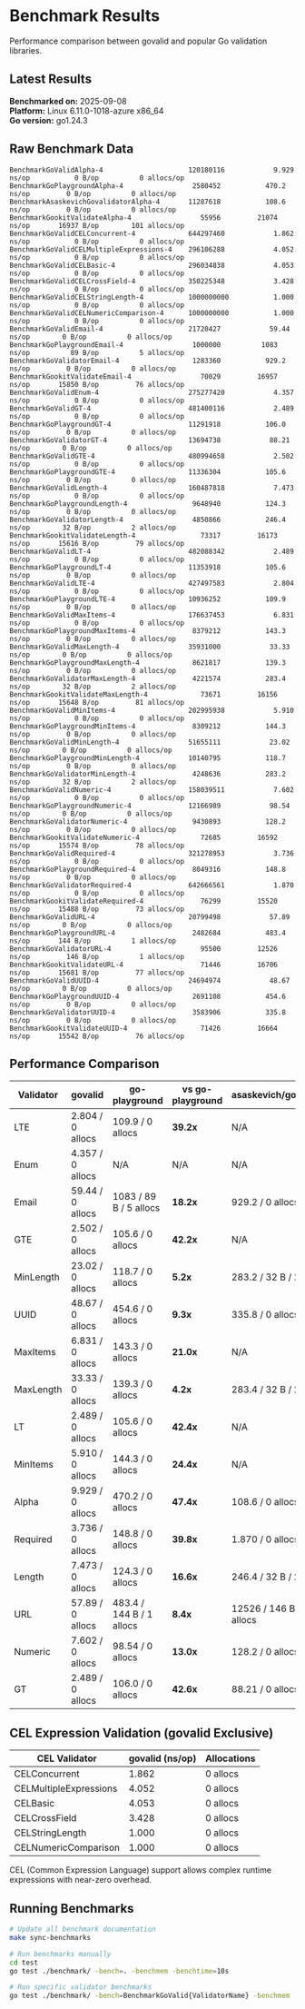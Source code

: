 # Benchmark Results

Performance comparison between govalid and popular Go validation libraries.

## Latest Results

**Benchmarked on:** 2025-09-08  
**Platform:** Linux 6.11.0-1018-azure x86_64  
**Go version:** go1.24.3

## Raw Benchmark Data

```
BenchmarkGoValidAlpha-4                    	120180116	         9.929 ns/op	       0 B/op	       0 allocs/op
BenchmarkGoPlaygroundAlpha-4               	 2580452	       470.2 ns/op	       0 B/op	       0 allocs/op
BenchmarkAsaskevichGovalidatorAlpha-4      	11287618	       108.6 ns/op	       0 B/op	       0 allocs/op
BenchmarkGookitValidateAlpha-4             	   55956	     21074 ns/op	   16937 B/op	     101 allocs/op
BenchmarkGoValidCELConcurrent-4            	644297460	         1.862 ns/op	       0 B/op	       0 allocs/op
BenchmarkGoValidCELMultipleExpressions-4   	296106288	         4.052 ns/op	       0 B/op	       0 allocs/op
BenchmarkGoValidCELBasic-4                 	296034838	         4.053 ns/op	       0 B/op	       0 allocs/op
BenchmarkGoValidCELCrossField-4            	350225348	         3.428 ns/op	       0 B/op	       0 allocs/op
BenchmarkGoValidCELStringLength-4          	1000000000	         1.000 ns/op	       0 B/op	       0 allocs/op
BenchmarkGoValidCELNumericComparison-4     	1000000000	         1.000 ns/op	       0 B/op	       0 allocs/op
BenchmarkGoValidEmail-4                    	21720427	        59.44 ns/op	       0 B/op	       0 allocs/op
BenchmarkGoPlaygroundEmail-4               	 1000000	      1083 ns/op	      89 B/op	       5 allocs/op
BenchmarkGoValidatorEmail-4                	 1283360	       929.2 ns/op	       0 B/op	       0 allocs/op
BenchmarkGookitValidateEmail-4             	   70029	     16957 ns/op	   15850 B/op	      76 allocs/op
BenchmarkGoValidEnum-4                     	275277420	         4.357 ns/op	       0 B/op	       0 allocs/op
BenchmarkGoValidGT-4                       	481400116	         2.489 ns/op	       0 B/op	       0 allocs/op
BenchmarkGoPlaygroundGT-4                  	11291918	       106.0 ns/op	       0 B/op	       0 allocs/op
BenchmarkGoValidatorGT-4                   	13694738	        88.21 ns/op	       0 B/op	       0 allocs/op
BenchmarkGoValidGTE-4                      	480994658	         2.502 ns/op	       0 B/op	       0 allocs/op
BenchmarkGoPlaygroundGTE-4                 	11336304	       105.6 ns/op	       0 B/op	       0 allocs/op
BenchmarkGoValidLength-4                   	160487818	         7.473 ns/op	       0 B/op	       0 allocs/op
BenchmarkGoPlaygroundLength-4              	 9648940	       124.3 ns/op	       0 B/op	       0 allocs/op
BenchmarkGoValidatorLength-4               	 4850866	       246.4 ns/op	      32 B/op	       2 allocs/op
BenchmarkGookitValidateLength-4            	   73317	     16173 ns/op	   15616 B/op	      79 allocs/op
BenchmarkGoValidLT-4                       	482088342	         2.489 ns/op	       0 B/op	       0 allocs/op
BenchmarkGoPlaygroundLT-4                  	11353918	       105.6 ns/op	       0 B/op	       0 allocs/op
BenchmarkGoValidLTE-4                      	427497583	         2.804 ns/op	       0 B/op	       0 allocs/op
BenchmarkGoPlaygroundLTE-4                 	10936252	       109.9 ns/op	       0 B/op	       0 allocs/op
BenchmarkGoValidMaxItems-4                 	176637453	         6.831 ns/op	       0 B/op	       0 allocs/op
BenchmarkGoPlaygroundMaxItems-4            	 8379212	       143.3 ns/op	       0 B/op	       0 allocs/op
BenchmarkGoValidMaxLength-4                	35931000	        33.33 ns/op	       0 B/op	       0 allocs/op
BenchmarkGoPlaygroundMaxLength-4           	 8621817	       139.3 ns/op	       0 B/op	       0 allocs/op
BenchmarkGoValidatorMaxLength-4            	 4221574	       283.4 ns/op	      32 B/op	       2 allocs/op
BenchmarkGookitValidateMaxLength-4         	   73671	     16156 ns/op	   15648 B/op	      81 allocs/op
BenchmarkGoValidMinItems-4                 	202995938	         5.910 ns/op	       0 B/op	       0 allocs/op
BenchmarkGoPlaygroundMinItems-4            	 8309212	       144.3 ns/op	       0 B/op	       0 allocs/op
BenchmarkGoValidMinLength-4                	51655111	        23.02 ns/op	       0 B/op	       0 allocs/op
BenchmarkGoPlaygroundMinLength-4           	10140795	       118.7 ns/op	       0 B/op	       0 allocs/op
BenchmarkGoValidatorMinLength-4            	 4248636	       283.2 ns/op	      32 B/op	       2 allocs/op
BenchmarkGoValidNumeric-4                  	158039511	         7.602 ns/op	       0 B/op	       0 allocs/op
BenchmarkGoPlaygroundNumeric-4             	12166989	        98.54 ns/op	       0 B/op	       0 allocs/op
BenchmarkGoValidatorNumeric-4              	 9430893	       128.2 ns/op	       0 B/op	       0 allocs/op
BenchmarkGookitValidateNumeric-4           	   72685	     16592 ns/op	   15574 B/op	      78 allocs/op
BenchmarkGoValidRequired-4                 	321278953	         3.736 ns/op	       0 B/op	       0 allocs/op
BenchmarkGoPlaygroundRequired-4            	 8049316	       148.8 ns/op	       0 B/op	       0 allocs/op
BenchmarkGoValidatorRequired-4             	642666561	         1.870 ns/op	       0 B/op	       0 allocs/op
BenchmarkGookitValidateRequired-4          	   76299	     15520 ns/op	   15488 B/op	      73 allocs/op
BenchmarkGoValidURL-4                      	20799498	        57.89 ns/op	       0 B/op	       0 allocs/op
BenchmarkGoPlaygroundURL-4                 	 2482684	       483.4 ns/op	     144 B/op	       1 allocs/op
BenchmarkGoValidatorURL-4                  	   95500	     12526 ns/op	     146 B/op	       1 allocs/op
BenchmarkGookitValidateURL-4               	   71446	     16706 ns/op	   15681 B/op	      77 allocs/op
BenchmarkGoValidUUID-4                     	24694974	        48.67 ns/op	       0 B/op	       0 allocs/op
BenchmarkGoPlaygroundUUID-4                	 2691108	       454.6 ns/op	       0 B/op	       0 allocs/op
BenchmarkGoValidatorUUID-4                 	 3583906	       335.8 ns/op	       0 B/op	       0 allocs/op
BenchmarkGookitValidateUUID-4              	   71426	     16664 ns/op	   15542 B/op	      76 allocs/op
```

## Performance Comparison

| Validator | govalid | go-playground | vs go-playground | asaskevich/govalidator | vs asaskevich | gookit/validate | vs gookit |
|-----------|---------|---------------|------------------|----------------------|---------------|----------------|----------|
| LTE | 2.804 / 0 allocs | 109.9 / 0 allocs | **39.2x** | N/A | N/A | N/A | N/A |
| Enum | 4.357 / 0 allocs | N/A | N/A | N/A | N/A | N/A | N/A |
| Email | 59.44 / 0 allocs | 1083 / 89 B / 5 allocs | **18.2x** | 929.2 / 0 allocs | **15.6x** | 16957 / 15850 B / 76 allocs | **285.3x** |
| GTE | 2.502 / 0 allocs | 105.6 / 0 allocs | **42.2x** | N/A | N/A | N/A | N/A |
| MinLength | 23.02 / 0 allocs | 118.7 / 0 allocs | **5.2x** | 283.2 / 32 B / 2 allocs | **12.3x** | N/A | N/A |
| UUID | 48.67 / 0 allocs | 454.6 / 0 allocs | **9.3x** | 335.8 / 0 allocs | **6.9x** | 16664 / 15542 B / 76 allocs | **342.4x** |
| MaxItems | 6.831 / 0 allocs | 143.3 / 0 allocs | **21.0x** | N/A | N/A | N/A | N/A |
| MaxLength | 33.33 / 0 allocs | 139.3 / 0 allocs | **4.2x** | 283.4 / 32 B / 2 allocs | **8.5x** | 16156 / 15648 B / 81 allocs | **484.7x** |
| LT | 2.489 / 0 allocs | 105.6 / 0 allocs | **42.4x** | N/A | N/A | N/A | N/A |
| MinItems | 5.910 / 0 allocs | 144.3 / 0 allocs | **24.4x** | N/A | N/A | N/A | N/A |
| Alpha | 9.929 / 0 allocs | 470.2 / 0 allocs | **47.4x** | 108.6 / 0 allocs | **10.9x** | 21074 / 16937 B / 101 allocs | **2122.5x** |
| Required | 3.736 / 0 allocs | 148.8 / 0 allocs | **39.8x** | 1.870 / 0 allocs | **0.5x** | 15520 / 15488 B / 73 allocs | **4154.2x** |
| Length | 7.473 / 0 allocs | 124.3 / 0 allocs | **16.6x** | 246.4 / 32 B / 2 allocs | **33.0x** | 16173 / 15616 B / 79 allocs | **2164.2x** |
| URL | 57.89 / 0 allocs | 483.4 / 144 B / 1 allocs | **8.4x** | 12526 / 146 B / 1 allocs | **216.4x** | 16706 / 15681 B / 77 allocs | **288.6x** |
| Numeric | 7.602 / 0 allocs | 98.54 / 0 allocs | **13.0x** | 128.2 / 0 allocs | **16.9x** | 16592 / 15574 B / 78 allocs | **2182.6x** |
| GT | 2.489 / 0 allocs | 106.0 / 0 allocs | **42.6x** | 88.21 / 0 allocs | **35.4x** | N/A | N/A |

## CEL Expression Validation (govalid Exclusive)

| CEL Validator | govalid (ns/op) | Allocations |
|---------------|-----------------|-------------|
| CELConcurrent | 1.862 | 0 allocs |
| CELMultipleExpressions | 4.052 | 0 allocs |
| CELBasic | 4.053 | 0 allocs |
| CELCrossField | 3.428 | 0 allocs |
| CELStringLength | 1.000 | 0 allocs |
| CELNumericComparison | 1.000 | 0 allocs |

CEL (Common Expression Language) support allows complex runtime expressions with near-zero overhead.

## Running Benchmarks

```bash
# Update all benchmark documentation
make sync-benchmarks

# Run benchmarks manually
cd test
go test ./benchmark/ -bench=. -benchmem -benchtime=10s

# Run specific validator benchmarks
go test ./benchmark/ -bench=BenchmarkGoValid{ValidatorName} -benchmem
```
